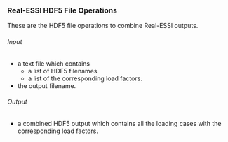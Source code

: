 ### Real-ESSI HDF5 File Operations

These are the HDF5 file operations to combine Real-ESSI outputs.

###### Input 
* a text file which contains 
	- a list of HDF5 filenames 
	- a list of the corresponding load factors.
* the output filename.

###### Output
* a combined HDF5 output which contains all the loading cases with the corresponding load factors.


